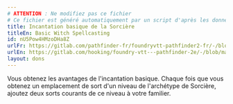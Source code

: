 ```yaml
---
# ATTENTION : Ne modifiez pas ce fichier
# Ce fichier est généré automatiquement par un script d'après les données du module Foundry VTT officiel et de sa traduction
title: Incantation basique de la Sorcière
titleEn: Basic Witch Spellcasting
id: nU5Pow4HMzoDHa8Z
urlFr: https://gitlab.com/pathfinder-fr/foundryvtt-pathfinder2-fr/-/blob/master/data/feats/nU5Pow4HMzoDHa8Z.htm
urlEn: https://gitlab.com/hooking/foundry-vtt---pathfinder-2e/-/blob/master/packs/data/feats.db/basic-witch-spellcasting.json
layout: dons
---
```

Vous obtenez les avantages de l'incantation basique. Chaque fois que vous obtenez un emplacement de sort d'un niveau de l'archétype de Sorcière, ajoutez deux sorts courants de ce niveau à votre familier.
